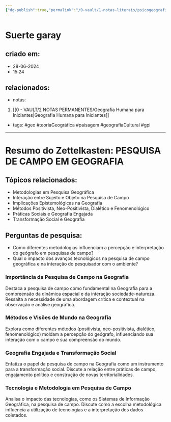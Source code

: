 ```yaml
---
{"dg-publish":true,"permalink":"/0-vault/1-notas-literais/psicogeografia/suerte-garay/","tags":["geo","teoriaGeográfica","paisagem","geografiaCultural","gpi"],"dgHomeLink":true,"dgShowLocalGraph":true,"dgShowFileTree":true,"dgEnableSearch":true,"noteIcon":""}
---
```


# Suerte garay

## criado em: 
- 28-06-2024
- 15:24
## relacionados:
- notas:
1. [[0 - VAULT/2 NOTAS PERMANENTES/Geografia Humana para Iniciantes\|Geografia Humana para Iniciantes]]
- tags: #geo #teoriaGeográfica #paisagem #geografiaCultural
#gpi
---
# Resumo do Zettelkasten: PESQUISA DE CAMPO EM GEOGRAFIA

## Tópicos relacionados:
- Metodologias em Pesquisa Geográfica
- Interação entre Sujeito e Objeto na Pesquisa de Campo
- Implicações Epistemológicas na Geografia
- Métodos Positivista, Neo-Positivista, Dialético e Fenomenológico
- Práticas Sociais e Geografia Engajada
- Transformação Social e Geografia

## Perguntas de pesquisa:
- Como diferentes metodologias influenciam a percepção e interpretação do geógrafo em pesquisas de campo?
- Qual o impacto dos avanços tecnológicos na pesquisa de campo geográfica e na interação do pesquisador com o ambiente?

### Importância da Pesquisa de Campo na Geografia
Destaca a pesquisa de campo como fundamental na Geografia para a compreensão da dinâmica espacial e da interação sociedade-natureza. Ressalta a necessidade de uma abordagem crítica e contextual na observação e análise geográfica.

### Métodos e Visões de Mundo na Geografia
Explora como diferentes métodos (positivista, neo-positivista, dialético, fenomenológico) moldam a percepção do geógrafo, influenciando sua interação com o campo e sua compreensão do mundo.

### Geografia Engajada e Transformação Social
Enfatiza o papel da pesquisa de campo na Geografia como um instrumento para a transformação social. Discute a relação entre práticas de campo, engajamento político e construção de novas territorialidades.

### Tecnologia e Metodologia em Pesquisa de Campo
Analisa o impacto das tecnologias, como os Sistemas de Informação Geográfica, na pesquisa de campo. Discute como a escolha metodológica influencia a utilização de tecnologias e a interpretação dos dados coletados.

